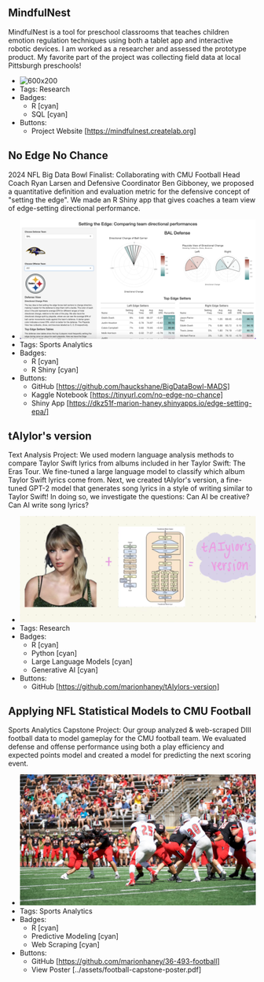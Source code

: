 ## MindfulNest
MindfulNest is a tool for preschool classrooms that teaches children emotion regulation techniques using both a tablet app and interactive robotic devices. I am worked as a researcher and assessed the prototype product. My favorite part of the project was collecting field data at local Pittsburgh preschools!
- ![600x200](../assets/mn-app-use.png)
- Tags: Research
- Badges:
  - R [cyan]
  - SQL [cyan]
- Buttons:
  - Project Website [https://mindfulnest.createlab.org]

## No Edge No Chance
2024 NFL Big Data Bowl Finalist: Collaborating with CMU Football Head Coach Ryan Larsen and Defensive Coordinator Ben Gibboney, we proposed a quantitative definition and evaluation metric for the defensive concept of "setting the edge". We made an R Shiny app that gives coaches a team view of edge-setting directional performance.
- ![600x200](../assets/edge-setting-shiny.png)
- Tags: Sports Analytics
- Badges:
  - R [cyan]
  - R Shiny [cyan]
- Buttons:
  - GitHub [https://github.com/hauckshane/BigDataBowl-MADS]
  - Kaggle Notebook [https://tinyurl.com/no-edge-no-chance]
  - Shiny App [https://dkz51f-marion-haney.shinyapps.io/edge-setting-epa/]

## tAIylor's version
Text Analysis Project: We used modern language analysis methods to compare Taylor Swift lyrics from albums included in her Taylor Swift: The Eras Tour. We fine-tuned a large language model to classify which album Taylor Swift lyrics come from. Next, we created tAIylor's version, a fine-tuned GPT-2 model that generates song lyrics in a style of writing similar to Taylor Swift! In doing so, we investigate the questions: Can AI be creative? Can AI write song lyrics?
- ![600x200](../assets/tAIylors-version.png)
- Tags: Research
- Badges:
  - R [cyan]
  - Python [cyan]
  - Large Language Models [cyan]
  - Generative AI [cyan]
- Buttons:
  - GitHub [https://github.com/marionhaney/tAIylors-version]

## Applying NFL Statistical Models to CMU Football
Sports Analytics Capstone Project: Our group analyzed & web-scraped DIII football data to model gameplay for the CMU football team. We evaluated defense and offense performance using both a play efficiency and expected points model and created a model for predicting the next scoring event.
- ![600x200](../assets/cmu-football.png)
- Tags: Sports Analytics
- Badges:
  - R [cyan]
  - Predictive Modeling [cyan]
  - Web Scraping [cyan]
- Buttons:
  - GitHub [https://github.com/marionhaney/36-493-football]
  - View Poster [../assets/football-capstone-poster.pdf]
